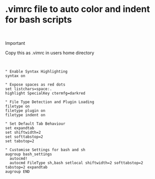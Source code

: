# .vimrc file to auto color and indent for bash scripts

<br>

> [!IMPORTANT]
> Copy this as .vimrc in users home directory

<br>


```vimrc
" Enable Syntax Highlighting
syntax on

" Expose spaces as red dots
set listchars=space:.
highlight SpecialKey ctermfg=darkred

" File Type Detection and Plugin Loading
filetype on
filetype plugin on
filetype indent on

" Set Default Tab Behaviour
set expandtab
set shiftwidth=2
set softtabstop=2
set tabstop=2

" Customise Settings for bash and sh
augroup bash_settings
  autocmd!
  autocmd FileType sh,bash setlocal shiftwidth=2 softtabstop=2 tabstop=2 expandtab
augroup END

```
